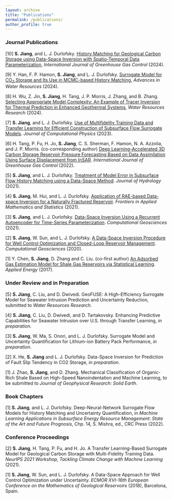 ```yaml
---
layout: archive
title: "Publications"
permalink: /publications/
author_profile: true
---
```


### Journal Publications
[10] **S. Jiang**, and L. J. Durlofsky. [History Matching for Geological Carbon Storage using Data-Space Inversion with Spatio-Temporal Data Parameterization](https://doi.org/10.1016/j.ijggc.2024.104124), _International Journal of Greenhouse Gas Control_ (2024).

[9] Y. Han, F. P. Hamon, **S. Jiang**, and L. J. Durlofsky. [Surrogate Model for CO<sub>2</sub> Storage and Its Use in MCMC-based History Matching](https://doi.org/10.1016/j.advwatres.2024.104678), _Advances in Water Resources_ (2024). 

[8] H. Wu, Z. Jin, **S. Jiang**, H. Tang, J. P. Morris, J. Zhang, and B. Zhang. [Selecting Appropriate Model Complexity: An Example of Tracer Inversion for Thermal Prediction in Enhanced Geothermal Systems](https://doi.org/10.1029/2023WR036146), _Water Resources Research_ (2024).

[7] **S. Jiang**, and L. J. Durlofsky. [Use of Multifidelity Training Data and Transfer Learning for Efficient Construction of Subsurface Flow Surrogate Models](https://doi.org/10.1016/j.jcp.2022.111800). _Journal of Computational Physics_ (2023). 

[6] H. Tang, P. Fu, H. Jo, **S. Jiang**, C. S. Sherman, F. Hamon, N. A. Azzolia, and J. P. Morris. (co-corresponding author) [Deep Learning-Accelerated 3D Carbon Storage Reservoir Pressure Forecasting Based on Data Assimilation Using Surface Displacement from InSAR](https://doi.org/10.1016/j.ijggc.2022.103765). _International Journal of Greenhouse Gas Control_ (2022). 

[5] **S. Jiang**, and L. J. Durlofsky. [Treatment of Model Error in Subsurface Flow History Matching using a Data-Space Method](https://doi.org/10.1016/j.jhydrol.2021.127063). _Journal of Hydrology_ (2021). 

[4] **S. Jiang**, M. Hui, and L. J. Durlofsky. [Application of RAE-based Data-space Inversion for a Naturally Fractured Reservoir](https://doi.org/10.3389/fams.2021.686754). _Frontiers in Applied Mathematics and Statistics_ (2021).

[3] **S. Jiang**, and L. J. Durlofsky. [Data-Space Inversion Using a Recurrent Autoencoder for Time-Series Parameterization](https://doi.org/10.1007/s10596-020-10014-1). _Computational Geosciences_ (2021). 

[2] **S. Jiang**, W. Sun, and L. J. Durlofsky. [A Data-Space Inversion Procedure for Well Control Optimization and Closed-Loop Reservoir Management](https://doi.org/10.1007/s10596-019-09853-4). _Computational Geosciences_ (2020). 

[1] Y. Chen, **S. Jiang**, D. Zhang and C. Liu. (co-first author) [An Adsorbed Gas Estimation Model for Shale Gas Reservoirs via Statistical Learning](https://doi.org/10.1016/j.apenergy.2017.04.029). _Applied Energy_ (2017). 

### Under Review and in Preparation

[5] **S. Jiang**, C. Liu, and D. Dwivedi. GeoFUSE: A High-Efficiency Surrogate Model for Seawater Intrusion Prediction and Uncertainty Reduction, submitted to _Water Resources Research_. 

[4] **S. Jiang**, C. Liu, D. Dwivedi, and D. Tartakovsky. Enhancing Predictive Capabilities for Seawater Intrusion over U.S. through Transfer Learning, _in preparation_. 

[3] **S. Jiang**, W. Ma, S. Onori, and L. J. Durlofsky. Surrogate Model and Uncertainty Quantification for Lithium-ion Battery Pack Performance, _in preparation_. 

[2] X. He, **S. Jiang** and L. J. Durlofsky. Data-Space Inversion for Prediction of Fault Slip Tendency in CO2 Storage, _in preparation_. 

[1] J. Zhao, **S. Jiang**, and D. Zhang. Mechanical Classification of Organic-Rich Shale Based on High-Speed Nanoindentation and Machine Learning, to be submitted to _Journal of Geophysical Research: Solid Earth_. 

### Book Chapters
[1] **S. Jiang**, and L. J. Durlofsky. Deep-Neural-Network Surrogate Flow Models for History Matching and Uncertainty Quantification, in _Machine Learning Applications in Subsurface Energy Resource Management: State of the Art and Future Prognosis_, Chp. 14, S. Mishra, ed., CRC Press (2022). 

### Conference Proceedings 
[2] **S. Jiang**, H. Tang, P. Fu, and H. Jo. A Transfer Learning-Based Surrogate Model for Geological Carbon Storage with Multi-Fidelity Training Data. _NeurIPS 2021 Workshop, Tackling Climate Change with Machine Learning_ (2021).

[1] **S. Jiang**, W. Sun, and L. J. Durlofsky. A Data-Space Approach for Well Control Optimization under Uncertainty. _ECMOR XVI-16th European Conference on the Mathematics of Geological Reservoirs_ (2018), Barcelona, Spain.
